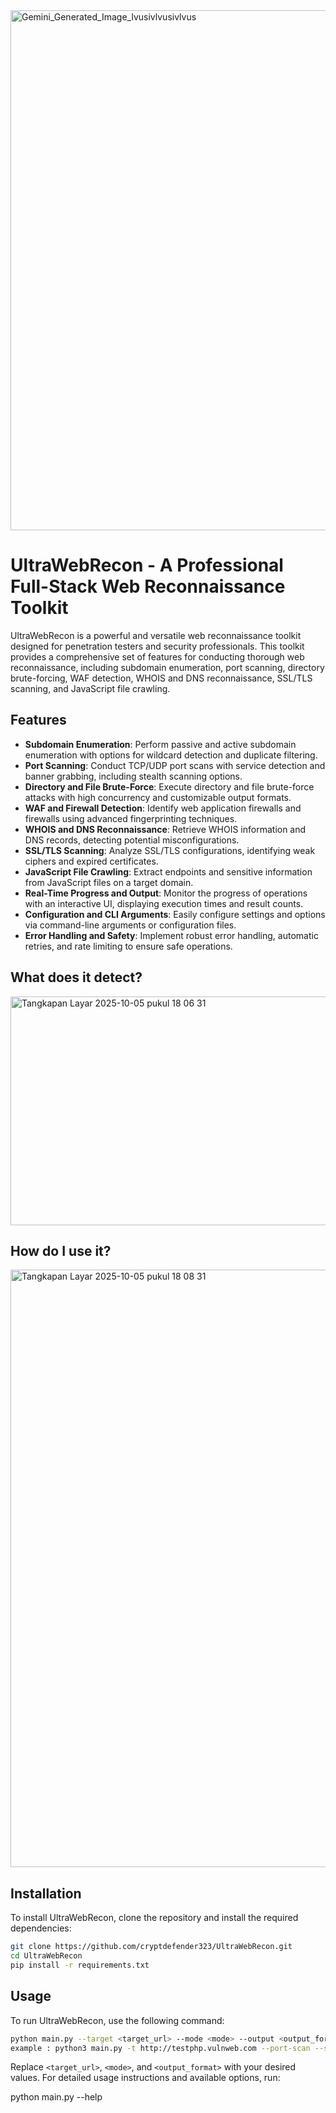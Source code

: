 <img width="1248" height="832" alt="Gemini_Generated_Image_lvusivlvusivlvus" src="https://github.com/user-attachments/assets/d7a9d341-2289-437b-9cc4-aee996fa604a" />

# UltraWebRecon - A Professional Full-Stack Web Reconnaissance Toolkit

UltraWebRecon is a powerful and versatile web reconnaissance toolkit designed for penetration testers and security professionals. This toolkit provides a comprehensive set of features for conducting thorough web reconnaissance, including subdomain enumeration, port scanning, directory brute-forcing, WAF detection, WHOIS and DNS reconnaissance, SSL/TLS scanning, and JavaScript file crawling.

## Features

- **Subdomain Enumeration**: Perform passive and active subdomain enumeration with options for wildcard detection and duplicate filtering.
- **Port Scanning**: Conduct TCP/UDP port scans with service detection and banner grabbing, including stealth scanning options.
- **Directory and File Brute-Force**: Execute directory and file brute-force attacks with high concurrency and customizable output formats.
- **WAF and Firewall Detection**: Identify web application firewalls and firewalls using advanced fingerprinting techniques.
- **WHOIS and DNS Reconnaissance**: Retrieve WHOIS information and DNS records, detecting potential misconfigurations.
- **SSL/TLS Scanning**: Analyze SSL/TLS configurations, identifying weak ciphers and expired certificates.
- **JavaScript File Crawling**: Extract endpoints and sensitive information from JavaScript files on a target domain.
- **Real-Time Progress and Output**: Monitor the progress of operations with an interactive UI, displaying execution times and result counts.
- **Configuration and CLI Arguments**: Easily configure settings and options via command-line arguments or configuration files.
- **Error Handling and Safety**: Implement robust error handling, automatic retries, and rate limiting to ensure safe operations.


## What does it detect?
<img width="563" height="366" alt="Tangkapan Layar 2025-10-05 pukul 18 06 31" src="https://github.com/user-attachments/assets/5862b423-5b2e-4cc8-b37c-6e32120befa5" />


## How do I use it?
<img width="1470" height="956" alt="Tangkapan Layar 2025-10-05 pukul 18 08 31" src="https://github.com/user-attachments/assets/23f64312-5706-4733-ad20-dbd6f7e2fdf3" />

## Installation

To install UltraWebRecon, clone the repository and install the required dependencies:

```bash
git clone https://github.com/cryptdefender323/UltraWebRecon.git
cd UltraWebRecon
pip install -r requirements.txt
```

## Usage

To run UltraWebRecon, use the following command:

```bash
python main.py --target <target_url> --mode <mode> --output <output_format>
example : python3 main.py -t http://testphp.vulnweb.com --port-scan --service-detect
```

Replace `<target_url>`, `<mode>`, and `<output_format>` with your desired values. For detailed usage instructions and available options, run:

python main.py --help
